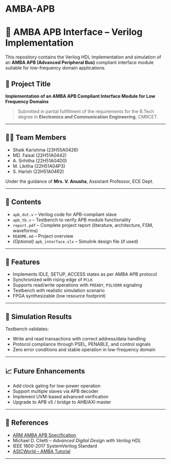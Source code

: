 # AMBA-APB
# 🚀 AMBA APB Interface – Verilog Implementation

This repository contains the Verilog HDL implementation and simulation of an **AMBA APB (Advanced Peripheral Bus)** compliant interface module suitable for low-frequency domain applications.

## 📘 Project Title

**Implementation of an AMBA APB Compliant Interface Module for Low Frequency Domains**

> Submitted in partial fulfillment of the requirements for the B.Tech degree in **Electronics and Communication Engineering**, CMRCET.

---

## 👨‍💻 Team Members

- Shaik Karishma (23H55A0426)  
- MD. Faisal (22H51A0442)  
- A. Srihitha (22H51A04D0)  
- M. Likitha (22H51A04P3)  
- S. Harish (22H51A04R2)  

Under the guidance of **Mrs. V. Anusha**, Assistant Professor, ECE Dept.

---

## 📂 Contents

- `apb_dut.v` – Verilog code for APB-compliant slave
- `apb_tb.v` – Testbench to verify APB module functionality
- `report.pdf` – Complete project report (literature, architecture, FSM, waveforms)
- `README.md` – Project overview
- *(Optional)* `apb_interface.slx` – Simulink design file (if used)

---

## 📌 Features

- Implements IDLE, SETUP, ACCESS states as per AMBA APB protocol
- Synchronized with rising edge of `PCLK`
- Supports read/write operations with `PREADY`, `PSLVERR` signaling
- Testbench with realistic simulation scenario
- FPGA synthesizable (low resource footprint)

---

## 🧪 Simulation Results

Testbench validates:
- Write and read transactions with correct address/data handling
- Protocol compliance through PSEL, PENABLE, and control signals
- Zero error conditions and stable operation in low-frequency domain

---

## 📈 Future Enhancements

- Add clock gating for low-power operation
- Support multiple slaves via APB decoder
- Implement UVM-based advanced verification
- Upgrade to APB v5 / bridge to AHB/AXI master

---

## 📎 References

- [ARM AMBA APB Specification](https://developer.arm.com/documentation/ihi0033)
- Michael D. Ciletti – *Advanced Digital Design with Verilog HDL*
- IEEE 1800-2017 SystemVerilog Standard
- [ASICWorld – AMBA Tutorial](http://www.asic-world.com/verilog/amba3.html)

---
